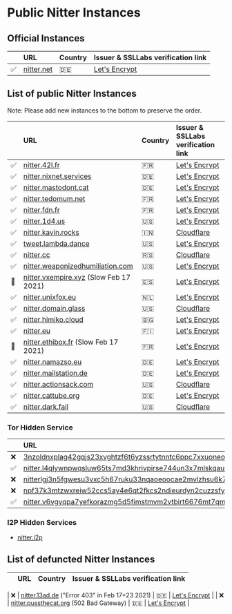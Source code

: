 # Public Nitter Instances

## Official Instances

|          | URL                               | Country | Issuer & SSLLabs verification link                                         |
| :------- | :-------------------------------- | :------ | :------------------------------------------------------------------------- |
| &#9989;  | [nitter.net](https://nitter.net/) | 🇩🇪      | [Let's Encrypt](https://www.ssllabs.com/ssltest/analyze.html?d=nitter.net) |

## List of public Nitter Instances
Note: Please add new instances to the bottom to preserve the order.
<!-- hide it from the top, otherwise it might get as popular as invidious
* [nitter.snopyta.org](https://nitter.snopyta.org) 🇫🇮
  Issuer: Let's Encrypt, [SSLLabs Verification](https://www.ssllabs.com/ssltest/analyze.html?d=nitter.snopyta.org)
-->
|    | URL                                                                            | Country                                                   | Issuer & SSLLabs verification link                                                              |
| :------ | :----------------------------------------------------------------------------- | :-------------------------------------------------------- | :-------------------------------------------------------------------------------------------------- |
| ✅ | [nitter.42l.fr](https://nitter.42l.fr/)                                         | 🇫🇷                                                        | [Let's Encrypt](https://www.ssllabs.com/ssltest/analyze.html?d=nitter.42l.fr)                     |
| ✅ | [nitter.nixnet.services](https://nitter.nixnet.services/)                       | 🇩🇪                                                        | [Let's Encrypt](https://www.ssllabs.com/ssltest/analyze.html?d=nitter.nixnet.services)            |
| ✅ | [nitter.mastodont.cat](https://nitter.mastodont.cat)                            | 🇩🇪                                                        | [Let's Encrypt](https://www.ssllabs.com/ssltest/analyze.html?d=nitter.mastodont.cat)              |
| ✅ | [nitter.tedomum.net](https://nitter.tedomum.net/)                               | 🇫🇷                                                        | [Let's Encrypt](https://www.ssllabs.com/ssltest/analyze.html?d=nitter.tedomum.net)                |
| ✅ | [nitter.fdn.fr](https://nitter.fdn.fr/)                                         | 🇫🇷                                                        | [Let's Encrypt](https://www.ssllabs.com/ssltest/analyze.html?d=nitter.fdn.fr)                     |
| ✅ | [nitter.1d4.us](https://nitter.1d4.us/)                                         | 🇺🇸                                                        | [Let's Encrypt](https://www.ssllabs.com/ssltest/analyze.html?d=nitter.1d4.us)                     |
| ✅ | [nitter.kavin.rocks](https://nitter.kavin.rocks)                                | 🇮🇳                                                        | [Cloudflare](https://www.ssllabs.com/ssltest/analyze.html?d=nitter.kavin.rocks)                   |
| ✅ | [tweet.lambda.dance](https://tweet.lambda.dance)                                | 🇺🇸                                                        | [Let's Encrypt](https://www.ssllabs.com/ssltest/analyze.html?d=tweet.lambda.dance)                |
| ✅ | [nitter.cc](https://nitter.cc)                                                  | 🇷🇸                                                        | [Cloudflare](https://www.ssllabs.com/ssltest/analyze.html?d=nitter.cc)                            |
| ✅ | [nitter.weaponizedhumiliation.com](https://nitter.weaponizedhumiliation.com)    | 🇺🇸                                                        | [Let's Encrypt](https://www.ssllabs.com/ssltest/analyze.html?d=nitter.weaponizedhumiliation.com)  |
| &#128012; | [nitter.vxempire.xyz](https://nitter.vxempire.xyz) (Slow Feb 17 2021)         | 🇪🇸                                                        | [Let's Encrypt](https://www.ssllabs.com/ssltest/analyze.html?d=nitter.vxempire.xyz)               |
| ✅ | [nitter.unixfox.eu](https://nitter.unixfox.eu)                                  | 🇳🇱                                                        | [Let's Encrypt](https://www.ssllabs.com/ssltest/analyze.html?d=nitter.unixfox.eu)                 |
| ✅ | [nitter.domain.glass](https://nitter.domain.glass)                              | 🇺🇸                                                        | [Cloudflare](https://www.ssllabs.com/ssltest/analyze.html?d=nitter.domain.glass)                  |
| ✅ | [nitter.himiko.cloud](https://nitter.himiko.cloud)                              | 🇧🇬                                                        | [Let's Encrypt](https://www.ssllabs.com/ssltest/analyze.html?d=nitter.himiko.cloud)               |
| ✅ | [nitter.eu](https://nitter.eu)                                                  | 🇫🇮                                                        | [Let's Encrypt](https://www.ssllabs.com/ssltest/analyze.html?d=nitter.eu)                         |
| &#128012; | [nitter.ethibox.fr](https://nitter.ethibox.fr) (Slow Feb 17 2021)             | 🇫🇷                                                        | [Let's Encrypt](https://www.ssllabs.com/ssltest/analyze.html?d=nitter.ethibox.fr)                 |
| ✅ | [nitter.namazso.eu](https://nitter.namazso.eu)                                  | 🇩🇪                                                        | [Let's Encrypt](https://www.ssllabs.com/ssltest/analyze.html?d=nitter.namazso.eu)                 |
| ✅ | [nitter.mailstation.de](https://nitter.mailstation.de)                          | 🇩🇪                                                        | [Let's Encrypt](https://www.ssllabs.com/ssltest/analyze.html?d=nitter.mailstation.de)             |
| ✅ | [nitter.actionsack.com](https://nitter.actionsack.com)                          | 🇺🇸                                                        | [Cloudflare](https://www.ssllabs.com/ssltest/analyze.html?d=nitter.actionsack.com)                |
| ✅ | [nitter.cattube.org](https://nitter.cattube.org/)                               | 🇩🇪                                                        | [Let's Encrypt](https://www.ssllabs.com/ssltest/analyze.html?d=nitter.cattube.org)                |
| ✅ | [nitter.dark.fail](https://nitter.dark.fail)                                    | 🇺🇸                                                        | [Cloudflare](https://www.ssllabs.com/ssltest/analyze.html?d=nitter.dark.fail)                     |

### Tor Hidden Service
|    | URL                                                                                                                                                    |
|----|:-------------------------------------------------------------------------------------------------------------------------------------------------------|
| ❌ | [3nzoldnxplag42gqjs23xvghtzf6t6yzssrtytnntc6ppc7xxuoneoad.onion](http://3nzoldnxplag42gqjs23xvghtzf6t6yzssrtytnntc6ppc7xxuoneoad.onion/)               |
| ✅ | [nitter.l4qlywnpwqsluw65ts7md3khrivpirse744un3x7mlskqauz5pyuzgqd.onion](http://nitter.l4qlywnpwqsluw65ts7md3khrivpirse744un3x7mlskqauz5pyuzgqd.onion/) |
| ❌ | [nitterlgj3n5fgwesu3vxc5h67ruku33nqaoeoocae2mvlzhsu6k7fqd.onion](http://nitterlgj3n5fgwesu3vxc5h67ruku33nqaoeoocae2mvlzhsu6k7fqd.onion/)               |
| ❌ | [npf37k3mtzwxreiw52ccs5ay4e6qt2fkcs2ndieurdyn2cuzzsfyfvid.onion](http://npf37k3mtzwxreiw52ccs5ay4e6qt2fkcs2ndieurdyn2cuzzsfyfvid.onion/)               |
| ✅ | [nitter.v6vgyqpa7yefkorazmg5d5fimstmvm2vtbirt6676mt7qmllrcnwycqd.onion](http://nitter.v6vgyqpa7yefkorazmg5d5fimstmvm2vtbirt6676mt7qmllrcnwycqd.onion/) |

### I2P Hidden Services
* [nitter.i2p](http://axd6uavsstsrvstva4mzlzh4ct76rc6zdug3nxdgeitrzczhzf4q.b32.i2p/)

## List of defuncted Nitter Instances
|          | URL                                                                             | Country                                                   | Issuer & SSLLabs verification link                                                              |
| :------- | :------------------------------------------------------------------------------ | :-------------------------------------------------------- | :------------------------------------------------------------------------------------------------ |
<!-- Hey buds ! plz not defunct servers only because one day he was unreachable ;) TKS -->
| &#10060; | [nitter.13ad.de](https://nitter.13ad.de) ("Error 403" in Feb 17+23 2021)        | 🇩🇪 
| [Let's Encrypt](https://www.ssllabs.com/ssltest/analyze.html?d=nitter.13ad.de)                  |
| &#10060; | [nitter.pussthecat.org](https://nitter.pussthecat.org) (502 Bad Gateway)        | 🇩🇪                                                        | [Let's Encrypt](https://www.ssllabs.com/ssltest/analyze.html?d=nitter.pussthecat.org)           |

